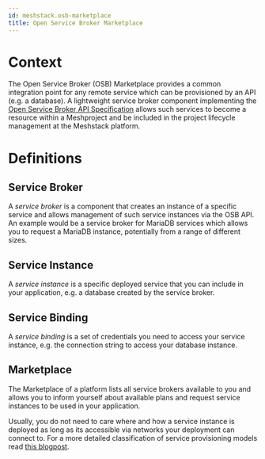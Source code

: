 ```yaml
---
id: meshstack.osb-marketplace
title: Open Service Broker Marketplace
---
```


# Context

The Open Service Broker (OSB) Marketplace provides a common integration point for any remote service which can be provisioned by an API (e.g. a database). A lightweight service broker component implementing the [Open Service Broker API Specification](https://github.com/openservicebrokerapi/servicebroker/blob/v2.14/spec.md) allows such services to become a resource within a Meshproject and be included in the project lifecycle management at the Meshstack platform.

# Definitions

## Service Broker

A *service broker* is a component that creates an instance of a specific service and allows management of such service instances via the OSB API. An example would be a service broker for MariaDB services which allows you to request a MariaDB instance, potentially from a range of different sizes.

## Service Instance

A *service instance* is a specific deployed service that you can include in your application, e.g. a database created by the service broker.

## Service Binding

A *service binding* is a set of credentials you need to access your service instance, e.g. the connection string to access your database instance.

## Marketplace

The Marketplace of a platform lists all service brokers available to you and allows you to inform yourself about available plans and request service instances to be used in your application.

Usually, you do not need to care where and how a service instance is deployed as long as its accessible via networks your deployment can connect to. For a more detailed classification of service provisioning models read [this blogpost](https://www.meshcloud.io/en/2018/08/30/platform-services-model-classification/).
